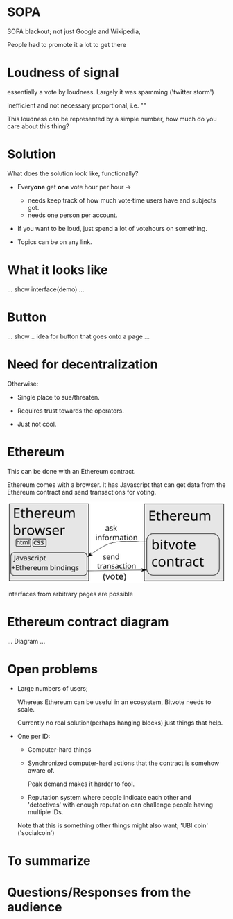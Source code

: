 
# SOPA

SOPA blackout; not just Google and Wikipedia,

People had to promote it a lot to get there

# Loudness of signal

essentially a vote by loudness. Largely it was spamming ('twitter storm')
  
inefficient and not necessary proportional, i.e. ""

This loudness can be represented by a simple number, how much do you care about
this thing?

# Solution

What does the solution look like, functionally? 

* Every**one** get **one** vote hour per hour &rarr;
  + needs keep track of how much vote&sdot;time users have and subjects got.
  + needs one person per account.

* If you want to be loud, just spend a lot of votehours on something.

* Topics can be on any link.

# What it looks like

... show interface(demo) ...

# Button

... show .. idea for button that goes onto a page ...

# Need for **de**centralization

Otherwise:

* Single place to sue/threaten.

* Requires trust towards the operators.

* Just not cool.

# Ethereum

This can be done with an Ethereum contract.

Ethereum comes with a browser. It has Javascript that can get data from the
Ethereum contract and send transactions for voting.

<img src="browser_contract.svg">

interfaces from arbitrary pages are possible

# Ethereum contract diagram

... Diagram ...

# Open problems

* Large numbers of users;
  
  Whereas Ethereum can be useful in an ecosystem, Bitvote needs to scale.
  
  Currently no real solution(perhaps hanging blocks) just things that help.
  
* One per ID:
  
  + Computer-hard things
  
  + Synchronized computer-hard actions that the contract is somehow aware of.

    Peak demand makes it harder to fool.
    
  + Reputation system where people indicate each other and 'detectives' with
    enough reputation can challenge people having multiple IDs.
    
  Note that this is something other things might also want; 'UBI coin'
  ('socialcoin')

# To summarize


# Questions/Responses from the audience
